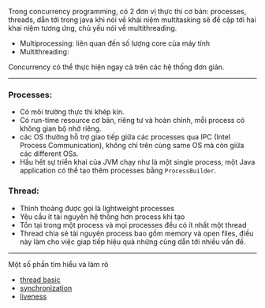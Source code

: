 Trong concurrency programming, có 2 đơn vị thực thi cơ bản: processes, threads, dẫn tới trong java khi nói về khái niệm multitasking sẽ đề cập tới hai khai niệm tương ứng, chủ yếu nói về multithreading.
  - Multiprocessing: liên quan đến số lượng core của máy tính
  - Multithreading:

Concurrency có thể thực hiện ngay cả trên các hệ thống đơn giản.
***
### Processes:
- Có môi trường thực thi khép kín.
- Có run-time resource cơ bản, riêng tư và hoàn chỉnh, mỗi process có không gian bộ nhớ riêng.
- các OS thường hỗ trợ giao tiếp giữa các processes qua IPC (Intel Process Communication), không chỉ trên cùng same OS mà còn giữa các different OSs.
- Hầu hết sự triển khai của JVM chạy như là một single process, một Java application có thể tạo thêm processes bằng `ProcessBuilder`.
### Thread:
- Thỉnh thoảng được gọi là lightweight processes
- Yêu cầu ít tài nguyên hệ thông hơn process khi tạo
- Tồn tại trong một process và mọi processes đều có ít nhất một thread
- Thread chia sẻ tài nguyên process bao gồm memory và open files, điều này làm cho việc giap tiếp hiệu quả những cũng dẫn tới nhiều vấn đề.
***
Một số phần tìm hiểu và làm rõ
- [thread basic](./thread-basic)
- [synchronization](./synchronization)
- [liveness](./liveness)